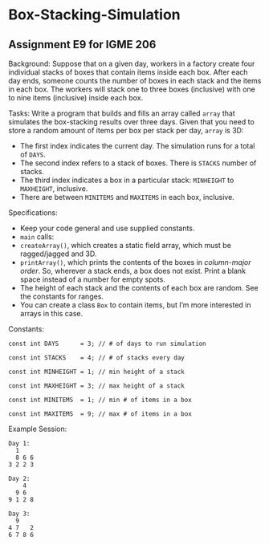 # Box-Stacking-Simulation
## Assignment E9 for IGME 206

Background: Suppose that on a given day, workers in a factory create four individual stacks of boxes that contain items inside each box. After each day ends, someone counts the number of boxes in each stack and the items in each box. The workers will stack one to three boxes (inclusive) with one to nine items (inclusive) inside each box.

Tasks: Write a program that builds and fills an array called `array` that simulates the box-stacking results over three days. Given that you need to store a random amount of items per box per stack per day, `array` is 3D:
-	The first index indicates the current day. The simulation runs for a total of `DAYS`.
-	The second index refers to a stack of boxes. There is `STACKS` number of stacks.
-	The third index indicates a box in a particular stack: `MINHEIGHT` to `MAXHEIGHT`, inclusive.
-	There are between `MINITEMS` and `MAXITEMS` in each box, inclusive.

Specifications:
-	Keep your code general and use supplied constants.
-	`main` calls:
-	`createArray()`, which creates a static field array, which must be ragged/jagged and 3D.
-	`printArray()`, which prints the contents of the boxes in *column-major order*. So, wherever a stack ends, a box does not exist. Print a blank space instead of a number for empty spots.
-	The height of each stack and the contents of each box are random. See the constants for ranges.
-	You can create a class `Box` to contain items, but I’m more interested in arrays in this case.

Constants:
```
const int DAYS      = 3; // # of days to run simulation

const int STACKS    = 4; // # of stacks every day

const int MINHEIGHT = 1; // min height of a stack

const int MAXHEIGHT = 3; // max height of a stack

const int MINITEMS  = 1; // min # of items in a box

const int MAXITEMS  = 9; // max # of items in a box
```

Example Session:
```
Day 1:
  1
  8 6 6
3 2 2 3

Day 2:
    4
  9 6
9 1 2 8

Day 3:
  9
4 7   2
6 7 8 6
```
